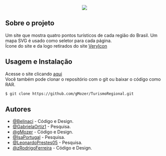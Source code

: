 <p align = "center">
   <img src="https://i.imgur.com/2zsZF59.png">
<p>

## Sobre o projeto

Um site que mostra quatro pontos turísticos de cada região do Brasil. Um mapa SVG é usado como seletor para cada página.<br>Ícone do site e da logo retirados do site [VeryIcon](https://www.veryicon.com)

## Usagem e Instalação
Acesse o site clicando [aqui](https://gmozer.github.io/TurismoRegional/)<br>Você também pode clonar o repositório com o git ou baixar o código como RAR.

```bash
$ git clone https://github.com/gMozer/TurismoRegional.git
```
    
## Autores

- [@Belinaci](https://github.com/Belinaci) -  Código e Design.
- [@GabrielaOrtiz1](https://github.com/GabrielaOrtiz1) - Pesquisa.
- [@gMozer](https://www.github.com/gMozer) -  Código e Design.
- [@IsaPortugal](https://github.com/IsaPortugal) - Pesquisa.
- [@LeonardoPrestes05](https://github.com/LeonardoPrestes05) - Pesquisa.
- [@zRodrigoFerreira](https://github.com/zRodrigoFerreira) -  Código e Design.
